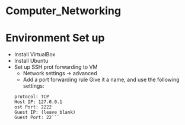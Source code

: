 # Computer_Networking

# Environment Set up
* Install VirtualBox
* Install Ubuntu
* Set up SSH prot forwarding to VM
    * Network settings -> advanced
    * Add a port forwarding rule
Give it a name, and use the following settings:
    ```BUSH
    protocol: TCP
    Host IP: 127.0.0.1
    ost Port: 2222
    Guest IP: (leave blank)
    Guest Port: 22```